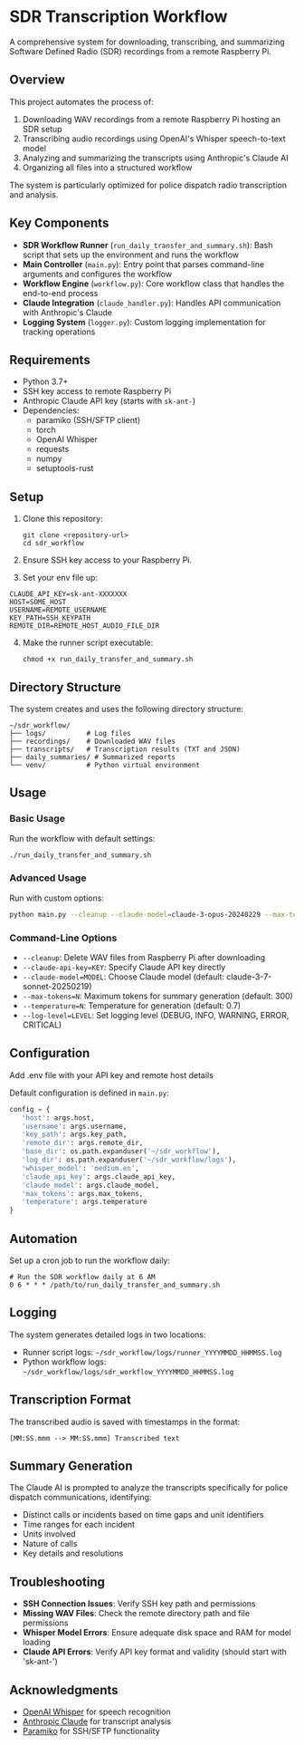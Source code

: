 # SDR Transcription Workflow

A comprehensive system for downloading, transcribing, and summarizing Software Defined Radio (SDR) recordings from a remote Raspberry Pi.

## Overview

This project automates the process of:
1. Downloading WAV recordings from a remote Raspberry Pi hosting an SDR setup
2. Transcribing audio recordings using OpenAI's Whisper speech-to-text model
3. Analyzing and summarizing the transcripts using Anthropic's Claude AI
4. Organizing all files into a structured workflow

The system is particularly optimized for police dispatch radio transcription and analysis.

## Key Components

- **SDR Workflow Runner** (`run_daily_transfer_and_summary.sh`): Bash script that sets up the environment and runs the workflow
- **Main Controller** (`main.py`): Entry point that parses command-line arguments and configures the workflow
- **Workflow Engine** (`workflow.py`): Core workflow class that handles the end-to-end process
- **Claude Integration** (`claude_handler.py`): Handles API communication with Anthropic's Claude
- **Logging System** (`logger.py`): Custom logging implementation for tracking operations

## Requirements

- Python 3.7+
- SSH key access to remote Raspberry Pi
- Anthropic Claude API key (starts with `sk-ant-`)
- Dependencies:
  - paramiko (SSH/SFTP client)
  - torch
  - OpenAI Whisper
  - requests
  - numpy
  - setuptools-rust

## Setup

1. Clone this repository:
   ```
   git clone <repository-url>
   cd sdr_workflow
   ```

2. Ensure SSH key access to your Raspberry Pi.

3. Set your env file up:
```
CLAUDE_API_KEY=sk-ant-XXXXXXX
HOST=SOME_HOST
USERNAME=REMOTE_USERNAME
KEY_PATH=SSH_KEYPATH
REMOTE_DIR=REMOTE_HOST_AUDIO_FILE_DIR
```
4. Make the runner script executable:
   ```
   chmod +x run_daily_transfer_and_summary.sh
   ```

## Directory Structure

The system creates and uses the following directory structure:

```
~/sdr_workflow/
├── logs/          # Log files
├── recordings/    # Downloaded WAV files
├── transcripts/   # Transcription results (TXT and JSON)
├── daily_summaries/ # Summarized reports
└── venv/          # Python virtual environment
```

## Usage

### Basic Usage

Run the workflow with default settings:

```bash
./run_daily_transfer_and_summary.sh
```

### Advanced Usage

Run with custom options:

```bash
python main.py --cleanup --claude-model=claude-3-opus-20240229 --max-tokens=500 --temperature=0.5
```

### Command-Line Options

- `--cleanup`: Delete WAV files from Raspberry Pi after downloading
- `--claude-api-key=KEY`: Specify Claude API key directly
- `--claude-model=MODEL`: Choose Claude model (default: claude-3-7-sonnet-20250219)
- `--max-tokens=N`: Maximum tokens for summary generation (default: 300)
- `--temperature=N`: Temperature for generation (default: 0.7)
- `--log-level=LEVEL`: Set logging level (DEBUG, INFO, WARNING, ERROR, CRITICAL)

## Configuration

Add .env file with your API key and remote host details

Default configuration is defined in `main.py`:

```python
config = {
   'host': args.host,
   'username': args.username,
   'key_path': args.key_path,
   'remote_dir': args.remote_dir,
   'base_dir': os.path.expanduser('~/sdr_workflow'),
   'log_dir': os.path.expanduser('~/sdr_workflow/logs'),
   'whisper_model': 'medium.en',
   'claude_api_key': args.claude_api_key,
   'claude_model': args.claude_model,
   'max_tokens': args.max_tokens,
   'temperature': args.temperature
}
```

## Automation

Set up a cron job to run the workflow daily:

```
# Run the SDR workflow daily at 6 AM
0 6 * * * /path/to/run_daily_transfer_and_summary.sh
```

## Logging

The system generates detailed logs in two locations:
- Runner script logs: `~/sdr_workflow/logs/runner_YYYYMMDD_HHMMSS.log`
- Python workflow logs: `~/sdr_workflow/logs/sdr_workflow_YYYYMMDD_HHMMSS.log`

## Transcription Format

The transcribed audio is saved with timestamps in the format:
```
[MM:SS.mmm --> MM:SS.mmm] Transcribed text
```

## Summary Generation

The Claude AI is prompted to analyze the transcripts specifically for police dispatch communications, identifying:
- Distinct calls or incidents based on time gaps and unit identifiers
- Time ranges for each incident
- Units involved
- Nature of calls
- Key details and resolutions

## Troubleshooting

- **SSH Connection Issues**: Verify SSH key path and permissions
- **Missing WAV Files**: Check the remote directory path and file permissions
- **Whisper Model Errors**: Ensure adequate disk space and RAM for model loading
- **Claude API Errors**: Verify API key format and validity (should start with 'sk-ant-')

## Acknowledgments

- [OpenAI Whisper](https://github.com/openai/whisper) for speech recognition
- [Anthropic Claude](https://www.anthropic.com/claude) for transcript analysis
- [Paramiko](https://www.paramiko.org/) for SSH/SFTP functionality
